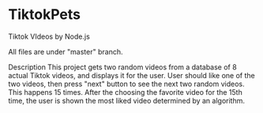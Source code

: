 # TiktokPets
Tiktok VIdeos by Node.js

All files are under "master" branch.

Description
This project gets two random videos from a database of 8 actual Tiktok videos, and displays it for the user. User should like one of the two videos, then press "next" button to see the next two random videos. This happens 15 times. After the choosing the favorite video for the 15th time, the user is shown the most liked video determined by an algorithm. 
